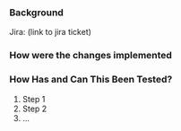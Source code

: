 ### Background

[//]: # (Paste a link to a jira ticket in here if one exists - otherwise just delete it)

Jira: (link to jira ticket)

[//]: # (Describe why these changes are needed)

### How were the changes implemented

[//]: # (Describe at a high level how the changes were implemented)


### How Has and Can This Been Tested?

[//]: # (Please describe the tests that you ran to verify your changes. Provide instructions so we can reproduce. Please also list any relevant details for your test configuration)

1. Step 1
2. Step 2
3. ...
